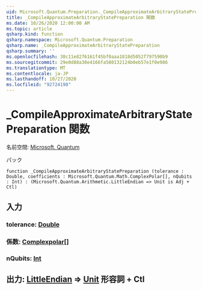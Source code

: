 ```yaml
---
uid: Microsoft.Quantum.Preparation._CompileApproximateArbitraryStatePreparation
title: _CompileApproximateArbitraryStatePreparation 関数
ms.date: 10/26/2020 12:00:00 AM
ms.topic: article
qsharp.kind: function
qsharp.namespace: Microsoft.Quantum.Preparation
qsharp.name: _CompileApproximateArbitraryStatePreparation
qsharp.summary: ''
ms.openlocfilehash: 38c11e8276161f45bf0aaa1818d5052f797590b9
ms.sourcegitcommit: 29e0d88a30e4166fa580132124b0eb57e1f0e986
ms.translationtype: MT
ms.contentlocale: ja-JP
ms.lasthandoff: 10/27/2020
ms.locfileid: "92724198"
---
```

# <a name="_compileapproximatearbitrarystatepreparation-function"></a>_CompileApproximateArbitraryStatePreparation 関数

名前空間: [Microsoft. Quantum](xref:Microsoft.Quantum.Preparation)

パック [](https://nuget.org/packages/)




```qsharp
function _CompileApproximateArbitraryStatePreparation (tolerance : Double, coefficients : Microsoft.Quantum.Math.ComplexPolar[], nQubits : Int) : (Microsoft.Quantum.Arithmetic.LittleEndian => Unit is Adj + Ctl)
```


## <a name="input"></a>入力

### <a name="tolerance--double"></a>tolerance: [Double](xref:microsoft.quantum.lang-ref.double)




### <a name="coefficients--complexpolar"></a>係数: [Complexpolar](xref:Microsoft.Quantum.Math.ComplexPolar)[]




### <a name="nqubits--int"></a>nQubits: [Int](xref:microsoft.quantum.lang-ref.int)





## <a name="output--littleendian--unit-adj--ctl"></a>出力: [LittleEndian](xref:Microsoft.Quantum.Arithmetic.LittleEndian) => [Unit](xref:microsoft.quantum.lang-ref.unit) 形容詞 + Ctl

